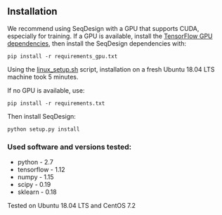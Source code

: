 ## Installation

We recommend using SeqDesign with a GPU that supports CUDA, especially for training.
If a GPU is available, install the [TensorFlow GPU dependencies](https://www.tensorflow.org/install/gpu), 
then install the SeqDesign dependencies with:
```shell script
pip install -r requirements_gpu.txt
```

Using the [linux_setup.sh](linux_setup.sh) script, 
installation on a fresh Ubuntu 18.04 LTS machine took 5 minutes.

If no GPU is available, use:  
```shell script
pip install -r requirements.txt
```

Then install SeqDesign:
```shell script
python setup.py install
```

### Used software and versions tested:
- python - 2.7  
- tensorflow - 1.12  
- numpy - 1.15  
- scipy - 0.19  
- sklearn - 0.18  

Tested on Ubuntu 18.04 LTS and CentOS 7.2
